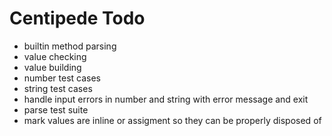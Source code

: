 # Centipede Todo
* builtin method parsing
* value checking
* value building
* number test cases
* string test cases
* handle input errors in number and string with error message and exit
* parse test suite
* mark values are inline or assigment so they can be properly disposed of